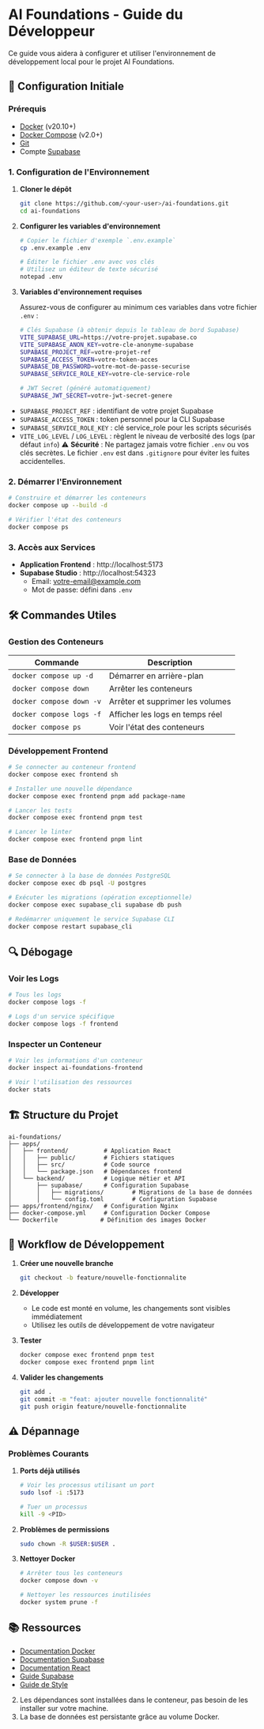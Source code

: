 # AI Foundations - Guide du Développeur

Ce guide vous aidera à configurer et utiliser l'environnement de développement local pour le projet AI Foundations.

## 🚀 Configuration Initiale

### Prérequis

- [Docker](https://www.docker.com/get-started) (v20.10+)
- [Docker Compose](https://docs.docker.com/compose/install/) (v2.0+)
- [Git](https://git-scm.com/)
- Compte [Supabase](https://supabase.com/)

### 1. Configuration de l'Environnement

1. **Cloner le dépôt**

   ```bash
   git clone https://github.com/<your-user>/ai-foundations.git
   cd ai-foundations
   ```

2. **Configurer les variables d'environnement**

   ```bash
   # Copier le fichier d'exemple `.env.example`
   cp .env.example .env

   # Éditer le fichier .env avec vos clés
   # Utilisez un éditeur de texte sécurisé
   notepad .env
   ```

3. **Variables d'environnement requises**

   Assurez-vous de configurer au minimum ces variables dans votre fichier `.env` :

   ```bash
   # Clés Supabase (à obtenir depuis le tableau de bord Supabase)
   VITE_SUPABASE_URL=https://votre-projet.supabase.co
   VITE_SUPABASE_ANON_KEY=votre-cle-anonyme-supabase
   SUPABASE_PROJECT_REF=votre-projet-ref
   SUPABASE_ACCESS_TOKEN=votre-token-acces
   SUPABASE_DB_PASSWORD=votre-mot-de-passe-securise
   SUPABASE_SERVICE_ROLE_KEY=votre-cle-service-role

   # JWT Secret (généré automatiquement)
   SUPABASE_JWT_SECRET=votre-jwt-secret-genere

   ```

- `SUPABASE_PROJECT_REF` : identifiant de votre projet Supabase
- `SUPABASE_ACCESS_TOKEN` : token personnel pour la CLI Supabase
- `SUPABASE_SERVICE_ROLE_KEY` : clé service_role pour les scripts sécurisés
- `VITE_LOG_LEVEL` / `LOG_LEVEL` : règlent le niveau de verbosité des logs (par défaut `info`)
  ⚠️ **Sécurité** : Ne partagez jamais votre fichier `.env` ou vos clés secrètes. Le fichier `.env` est dans `.gitignore` pour éviter les fuites accidentelles.

### 2. Démarrer l'Environnement

```bash
# Construire et démarrer les conteneurs
docker compose up --build -d

# Vérifier l'état des conteneurs
docker compose ps
```

### 3. Accès aux Services

- **Application Frontend** : http://localhost:5173
- **Supabase Studio** : http://localhost:54323
  - Email: votre-email@example.com
  - Mot de passe: défini dans `.env`

## 🛠 Commandes Utiles

### Gestion des Conteneurs

| Commande                 | Description                      |
| ------------------------ | -------------------------------- |
| `docker compose up -d`   | Démarrer en arrière-plan         |
| `docker compose down`    | Arrêter les conteneurs           |
| `docker compose down -v` | Arrêter et supprimer les volumes |
| `docker compose logs -f` | Afficher les logs en temps réel  |
| `docker compose ps`      | Voir l'état des conteneurs       |

### Développement Frontend

```bash
# Se connecter au conteneur frontend
docker compose exec frontend sh

# Installer une nouvelle dépendance
docker compose exec frontend pnpm add package-name

# Lancer les tests
docker compose exec frontend pnpm test

# Lancer le linter
docker compose exec frontend pnpm lint
```

### Base de Données

```bash
# Se connecter à la base de données PostgreSQL
docker compose exec db psql -U postgres

# Exécuter les migrations (opération exceptionnelle)
docker compose exec supabase_cli supabase db push

# Redémarrer uniquement le service Supabase CLI
docker compose restart supabase_cli
```

## 🔍 Débogage

### Voir les Logs

```bash
# Tous les logs
docker compose logs -f

# Logs d'un service spécifique
docker compose logs -f frontend
```

### Inspecter un Conteneur

```bash
# Voir les informations d'un conteneur
docker inspect ai-foundations-frontend

# Voir l'utilisation des ressources
docker stats
```

## 🏗 Structure du Projet

```
ai-foundations/
├── apps/
│   ├── frontend/          # Application React
│   │   ├── public/        # Fichiers statiques
│   │   ├── src/           # Code source
│   │   └── package.json   # Dépendances frontend
│   └── backend/           # Logique métier et API
│       ├── supabase/      # Configuration Supabase
│       │   ├── migrations/        # Migrations de la base de données
│       │   └── config.toml        # Configuration Supabase
├── apps/frontend/nginx/   # Configuration Nginx
├── docker-compose.yml     # Configuration Docker Compose
└── Dockerfile            # Définition des images Docker
```

## 🔄 Workflow de Développement

1. **Créer une nouvelle branche**

   ```bash
   git checkout -b feature/nouvelle-fonctionnalite
   ```

2. **Développer**
   - Le code est monté en volume, les changements sont visibles immédiatement
   - Utilisez les outils de développement de votre navigateur

3. **Tester**

   ```bash
   docker compose exec frontend pnpm test
   docker compose exec frontend pnpm lint
   ```

4. **Valider les changements**
   ```bash
   git add .
   git commit -m "feat: ajouter nouvelle fonctionnalité"
   git push origin feature/nouvelle-fonctionnalite
   ```

## ⚠️ Dépannage

### Problèmes Courants

1. **Ports déjà utilisés**

   ```bash
   # Voir les processus utilisant un port
   sudo lsof -i :5173

   # Tuer un processus
   kill -9 <PID>
   ```

2. **Problèmes de permissions**

   ```bash
   sudo chown -R $USER:$USER .
   ```

3. **Nettoyer Docker**

   ```bash
   # Arrêter tous les conteneurs
   docker compose down -v

   # Nettoyer les ressources inutilisées
   docker system prune -f
   ```

## 📚 Ressources

- [Documentation Docker](https://docs.docker.com/)
- [Documentation Supabase](https://supabase.com/docs)
- [Documentation React](https://reactjs.org/docs/getting-started.html)
- [Guide Supabase](README-SUPABASE.md)
- [Guide de Style](../STYLE_GUIDE.md)

2. Les dépendances sont installées dans le conteneur, pas besoin de les installer sur votre machine.
3. La base de données est persistante grâce au volume Docker.
